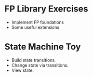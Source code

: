 # FP Library Exercises

- Implement FP foundations
- Some useful extensions

# State Machine Toy

- Build state transitions.
- Change state via transitions.
- View state.
